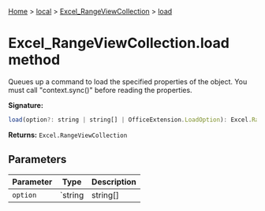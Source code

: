 [Home](./index) &gt; [local](local.md) &gt; [Excel\_RangeViewCollection](local.excel_rangeviewcollection.md) &gt; [load](local.excel_rangeviewcollection.load.md)

# Excel\_RangeViewCollection.load method

Queues up a command to load the specified properties of the object. You must call "context.sync()" before reading the properties.

**Signature:**
```javascript
load(option?: string | string[] | OfficeExtension.LoadOption): Excel.RangeViewCollection;
```
**Returns:** `Excel.RangeViewCollection`

## Parameters

|  Parameter | Type | Description |
|  --- | --- | --- |
|  `option` | `string | string[] | OfficeExtension.LoadOption` |  |

